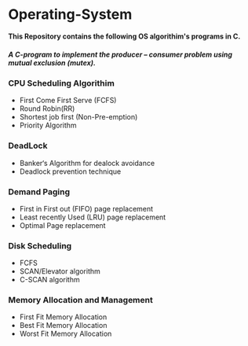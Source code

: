 # Operating-System
**This Repository contains the following OS algorithim's programs in C.**
##### A C-program to implement the producer – consumer problem using mutual exclusion (mutex).

### CPU Scheduling Algorithim
  + First Come First Serve (FCFS)
  + Round Robin(RR)
  + Shortest job first (Non-Pre-emption)
  + Priority Algorithm
### DeadLock
  + Banker‘s Algorithm for dealock avoidance
  + Deadlock prevention technique
### Demand Paging
  + First in First out (FIFO) page replacement
  + Least recently Used (LRU) page replacement
  + Optimal Page replacement
### Disk Scheduling
  + FCFS
  + SCAN/Elevator algorithm
  + C-SCAN algorithm
### Memory Allocation and Management
  + First Fit Memory Allocation
  + Best Fit Memory Allocation
  + Worst Fit Memory Allocation
 
